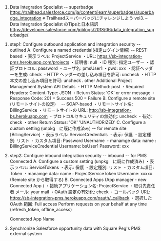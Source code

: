 1. Data Integration Specialist -- superbadge
https://trailhead.salesforce.com/ja/content/learn/superbadges/superbadge_integration
※ Trailheadスーパーバッジにチャレンジしよう vol3. – Data Integration Specialist のTipsと日本語訳
https://developer.salesforce.com/jpblogs/2018/06/data_integration_superbadge/

  1) step1: Configure outbound application and integration security  -- outlined
       A.  Configure a named credential(指定ログイン情報)  -- REST-based
        ・表示ラベル: ProjectService
        ・URL:       https://sb-integration-pms.herokuapp.com/projects
        ・証明書:    null
        ・ID 種別:   指定ユーザー
        ・認証プロトコル: password
        ・ユーザ名:     pmsUser1
        ・pwd:         xxx
        ・認証ヘッダーを生成:  check
        ・HTTP ヘッダーの差し込み項目を許可:  uncheck
        ・HTTP 本文の差し込み項目を許可:      uncheck
        . other
          Additional Project Management System API Details
          ・HTTP Method:       post
          ・Required Headers:  Content-Type: JSON
          ・Return Status:     ‘OK’ or error message
          ・Response Code:     201 = Success 500 = Failure
      B. Configure a remote site (リモートサイトの設定)　 -- SOAP-based
        ・リモートサイト名:               BillingService
        ・リモートサイトの URL:           http://sb-integration-bs.herokuapp.com
        ・プロトコルセキュリティの無効化:  uncheck
        ・有効:                          check
        ・other                          Return Status:	'OK' 'UNAUTHORIZED'
      C. Configure a custom setting (unpkg　に既に作成済み)   -- for remote site [BillingService]
        ・表示ラベル:    ServiceCredentials
        ・表示:          保護
        ・設定種別:      リスト
        ・カスタム項目: 	Password  Username
        ・manamge data:  name :     BillingServiceCredential
                         Username:  bsUser1
                         Password:  xxx
  2) step2: Configure inbound integration security   -- inbound  -- for PMS Connected
       A.  Configure a custom setting (unpkg　に既に作成済み)
        ・表示ラベル:    ServiceTokens
        ・表示:          保護
        ・設定種別:      リスト
        ・カスタム項目: 	 Token
        ・manamge data:  name :     ProjectServiceToken
                         Username:  xxxxx  (Remote site から取得する)
       B. Connected Apps (App manager - new Connected App )
        ・接続アプリケーション名:    ProjectService
        ・取引先責任者 メール:       your mail
        ・OAuth 設定の有効化:       check
        ・コールバック URL:         https://sb-integration-pms.herokuapp.com/oauth/_callback
        ・選択した OAuth 範囲:      Full access 
                                   Perform requests on your behalf at any time (refresh_token, offline_access)      
                         
       Connected App Name
  3) Synchronize Salesforce opportunity data with Square Peg's PMS external system
